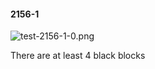#### 2156-1
![test-2156-1-0.png](https://github.com/lil-lab/nlvr/raw/master/nlvr/test/images/3/test-2156-1-0.png "test-2156-1-0.png")

There are at least 4 black blocks